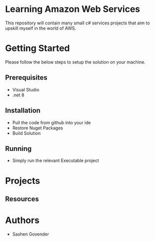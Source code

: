# Learning Amazon Web Services
This repository will contain many small c# services projects that aim to upskill myself in the world of AWS.

# Getting Started
Please follow the below steps to setup the solution on your machine. 

## Prerequisites
* Visual Studio 
* .net 8

## Installation
* Pull the code from github into your ide
* Restore Nuget Packages
* Build Solution

## Running
* Simply run the relevant Executable project

# Projects

## Resources

# Authors
* Sashen Govender



